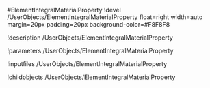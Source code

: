 <!-- MOOSE Object Documentation Stub: Remove this when content is added. -->
#ElementIntegralMaterialProperty
!devel /UserObjects/ElementIntegralMaterialProperty float=right width=auto margin=20px padding=20px background-color=#F8F8F8

!description /UserObjects/ElementIntegralMaterialProperty

!parameters /UserObjects/ElementIntegralMaterialProperty

!inputfiles /UserObjects/ElementIntegralMaterialProperty

!childobjects /UserObjects/ElementIntegralMaterialProperty
